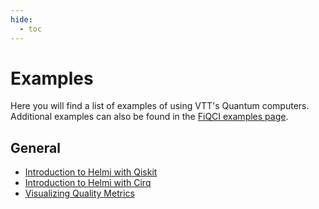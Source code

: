 ```yaml
---
hide:
  - toc
---
```


# Examples

Here you will find a list of examples of using VTT's Quantum computers. Additional examples can also be found in the [FiQCI examples page](https://github.com/FiQCI/helmi-examples).

## General
* [Introduction to Helmi with Qiskit](intro-to-helmi-qiskit.ipynb)
* [Introduction to Helmi with Cirq](intro-to-helmi-cirq.ipynb)
* [Visualizing Quality Metrics](visualize_quality_metrics.ipynb)
